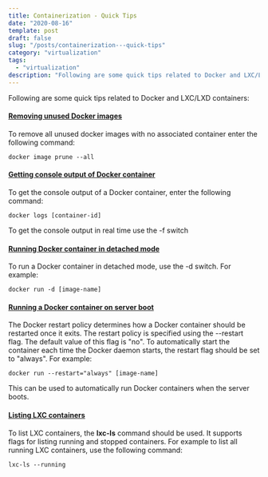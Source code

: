 ```yaml
---
title: Containerization - Quick Tips
date: "2020-08-16"
template: post
draft: false
slug: "/posts/containerization---quick-tips"
category: "virtualization"
tags:
  - "virtualization"
description: "Following are some quick tips related to Docker and LXC/LXD containers:"
---
```


Following are some quick tips related to Docker and LXC/LXD containers:

#### [Removing unused Docker images](https://docs.docker.com/engine/reference/commandline/image_prune/)
To remove all unused docker images with no associated container enter the following command:

```
docker image prune --all
```

#### [Getting console output of Docker container](https://stackoverflow.com/questions/33083385/getting-console-output-from-a-docker-container)
To get the console output of a Docker container, enter the following command:

```
docker logs [container-id]
```

To get the console output in real time use the -f switch

#### [Running Docker container in detached mode](https://docs.docker.com/engine/reference/run/#detached--d)
To run a Docker container in detached mode, use the -d switch. For example:

```
docker run -d [image-name]
```

#### [Running a Docker container on server boot](https://docs.docker.com/engine/reference/run/#restart-policies---restart)
The Docker restart policy determines how a Docker container should be restarted once it exits. The restart policy is specified using the --restart flag. The default value of this flag is "no". To automatically start the container each time the Docker daemon starts, the restart flag should be set to "always". For example:

```
docker run --restart="always" [image-name]
```

This can be used to automatically run Docker containers when the server boots.

#### [Listing LXC containers](https://linuxcontainers.org/lxc/manpages/man1/lxc-ls.1.html)
To list LXC containers, the **lxc-ls** command should be used. It supports flags for listing running and stopped containers. For example to list all running LXC containers, use the following command:

```
lxc-ls --running
```
